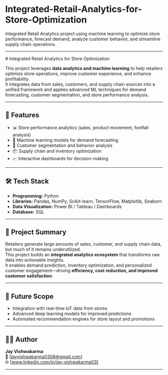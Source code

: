 # Integrated-Retail-Analytics-for-Store-Optimization
Integrated Retail Analytics project using machine learning to optimize store performance, forecast demand, analyze customer behavior, and streamline supply chain operations.
<hr>
# Integrated Retail Analytics for Store Optimization  

This project leverages **data analytics and machine learning** to help retailers optimize store operations, improve customer experience, and enhance profitability.  
It integrates data from sales, customers, and supply chain sources into a unified framework and applies advanced ML techniques for demand forecasting, customer segmentation, and store performance analysis.  

---

## 🚀 Features  
- 📊 Store performance analytics (sales, product movement, footfall analysis)  
- 🤖 Machine learning models for demand forecasting  
- 👥 Customer segmentation and behavior analysis  
- 📦 Supply chain and inventory optimization  
- 📈 Interactive dashboards for decision-making  

---

## 🛠️ Tech Stack  
- **Programming:** Python  
- **Libraries:** Pandas, NumPy, Scikit-learn, TensorFlow, Matplotlib, Seaborn  
- **Data Visualization:** Power BI / Tableau / Dashboards  
- **Database:** SQL  

---

## 📑 Project Summary  
Retailers generate large amounts of sales, customer, and supply chain data, but much of it remains underutilized.  
This project builds an **integrated analytics ecosystem** that transforms raw data into actionable insights.  
It enables demand prediction, inventory optimization, and personalized customer engagement—driving **efficiency, cost reduction, and improved customer satisfaction**.  

---

## 🔮 Future Scope  
- Integration with real-time IoT data from stores  
- Advanced deep learning models for improved predictions  
- Automated recommendation engines for store layout and promotions  

---

## 👨‍💻 Author  
**Jay Vishwakarma**  
📧 [jayvishwakarma0308@gmail.com]  
🌐 [www.linkedin.com/in/jay-vishwakarma03]  

---

